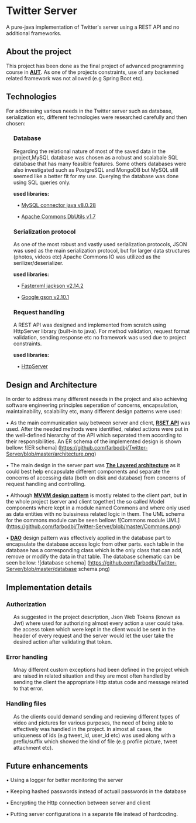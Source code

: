 # Twitter Server
A pure-java implementation of Twitter's server using a REST API and no additional frameworks.

## About the project
This project has been done as the final project of advanced programming course in [<b>AUT</b>](https://www.topuniversities.com/universities/amirkabir-university-technology).
As one of the projects constraints, use of any backened related framework was not allowed (e.g Spring Boot etc). 

## Technologies
For addressing various needs in the Twitter server such as database, serialization etc, different technologies were researched carefully and then chosen:

<div style="margin-left: 20px">

### Database
Regarding the relational nature of most of the saved data in the project,MySQL database was chosen as a robust and scalabale SQL database that has many feasible features. Some others databases were also investigated such as PostgreSQL and MongoDB but MySQL still seemed like a better fit for my use.
Querying the database was done using SQL queries only.

**used libraries:**
<div style="margin-left: 10px">
&bull; <a href="https://mvnrepository.com/artifact/mysql/mysql-connector-java/8.0.28">MySQL connector java v8.0.28</a>

&bull; <a href="https://mvnrepository.com/artifact/commons-dbutils/commons-dbutils/1.7">Apache Commons DbUtils v1.7</a>
</div>

### Serialization protocol
As one of the most robust and vastly used serialization protocols, JSON was used as the main serialization protocol, but for larger data structures (photos, videos etc) Apache Commons IO was utilized as the serilizer/deserializer.

**used libraries:**
<div style="margin-left: 10px">
&bull; <a href="https://mvnrepository.com/artifact/com.fasterxml.jackson.core/jackson-core/2.14.2">Fasterxml jackson v2.14.2</a>

&bull; <a href="https://mvnrepository.com/artifact/com.google.code.gson/gson/2.10.1">Google gson v2.10.1</a>

</div>

### Request handling
A REST API was designed and implemented from scratch using HttpServer library (built-in to java). For method validation, request format validation, sending response etc no framework was used due to project constraints.

**used libraries:**
<div style="margin-left: 10px">
&bull; <a href="https://docs.oracle.com/javase/8/docs/jre/api/net/httpserver/spec/com/sun/net/httpserver/package-summary.html">HttpServer</a>
</div>

</div>


## Design and Architecture

In order to address many different neeeds in the project and also achieving software engineering principles seperation of concerns, encapsulation, maintainability, scalability etc, many different design patterns were used: 

&bull; As the main communication way between server and client, [**RSET API**](https://www.digitalocean.com/community/tutorials/restful-web-services-tutorial-java) was used. After the needed methods were identified, related actions were put in the well-defined hierarchy of the API which separated them according to their responsibilities.
An ER schema of the implemented design is shown bellow:
![ER schema] (https://github.com/farbodbj/Twitter-Server/blob/master/architecture.png)

&bull; The main design in the server part was [**The Layered architecture**](https://www.oreilly.com/library/view/software-architecture-patterns/9781491971437/ch01.html) as it could best help encapsulate different components and separate the concerns of accessing data (both on disk and database) from concerns of request handling and controlling.

&bull; Although [**MVVM design pattern**](https://www.techtarget.com/whatis/definition/Model-View-ViewModel) is mostly related to the client part, but in the whole project (server and client together) the so called Model components where kept in a module named Commons and where only used as data entities with no buissiness related logic in them.
The UML schema for the commons module can be seen bellow:
![Commons module UML] (https://github.com/farbodbj/Twitter-Server/blob/master/Commons.png)

&bull; [**DAO**](https://www.digitalocean.com/community/tutorials/dao-design-pattern) design pattern was effectively applied in the database part to encapsulate the database access logic from other parts. each table in the database has a corresponding class which is the only class that can add, remove or modify the data in that table.
The database schematic can be seen bellow:
![database schema] (https://github.com/farbodbj/Twitter-Server/blob/master/database schema.png)

## Implementation details

### Authorization
<div style="margin-left: 20px">
As suggested in the project description, Json Web Tokens (known as Jwt) where used for authorizing almost every action a user could take. the access token which were kept in the client would be sent in the header of every request and the server would let the user take the desired action after validating that token.
</div>

### Error handling
<div style="margin-left: 20px">
Mnay different custom exceptions had been defined in the project which are raised in related situation and they are most often handled by sending the client the appropriate Http status code and message related to that error.
</div>

### Handling files
<div style="margin-left: 20px">
As the clients could demand sending and recieving different types of video and pictures for various purposes, the need of being able to effectively was handled in the project. In almost all cases, the uniqueness of ids (e.g tweet_id, user_id etc) was used along with a prefix/suffix which showed the kind of file (e.g profile picture, tweet attachment etc).
</div>

## Future enhancements
&bull; Using a logger for better monitoring the server

&bull; Keeping hashed passwords instead of actuall passwords in the database

&bull; Encrypting the Http connection between server and client

&bull; Putting server configurations in a separate file instead of hardcoding.
